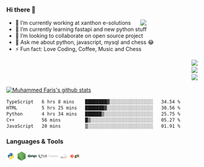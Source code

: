 ### Hi there 👋
<img align="right" src="https://c.tenor.com/JHQi03Q3pLAAAAAC/jim-carrey-bruce-almighty.gif" width="30%">

- 🔭 I’m currently working at xanthon e-solutions
- 🌱 I’m currently learning fastapi and new python stuff
- 👯 I’m looking to collaborate on open source project          
- 💬 Ask me about python, javascript, mysql and chess :joy:
- ⚡ Fun fact: Love Coding, Coffee, Music and Chess



    

<div align="right" >

<a href="https://www.linkedin.com/in/faris404/">
    <img src="https://img.shields.io/badge/linkedin-%230077B5.svg?&style=for-the-badge&logo=linkedin&logoColor=white" width="16.5%"/>
</a><br/>

<a href="https://www.instagram.com/_faris404/">
    <img src="https://img.shields.io/badge/Instagram-%238a3ab9.svg?&style=for-the-badge&logo=instagram&logoColor=white" width="16.5%" />
</a><br/>
<a href="https://stackoverflow.com/users/14280980/faris404?tab=profile/">
    <img src="https://img.shields.io/badge/stackoverflow-%23ef8236.svg?&style=for-the-badge&logo=stackoverflow&logoColor=white"  height ="19%"/>
</a><br/>
</div>


[![Muhammed Faris's github stats](https://github-readme-stats.vercel.app/api?username=faris404&count_private=true&theme=gotham&showicons=true)](https://github.com/faris404/github-readme-stats)



<!--START_SECTION:waka-->
```text
TypeScript   6 hrs 8 mins    ████████▓░░░░░░░░░░░░░░░░   34.54 % 
HTML         5 hrs 25 mins   ███████▓░░░░░░░░░░░░░░░░░   30.56 % 
Python       4 hrs 34 mins   ██████▒░░░░░░░░░░░░░░░░░░   25.75 % 
C++          56 mins         █▒░░░░░░░░░░░░░░░░░░░░░░░   05.27 % 
JavaScript   20 mins         ▒░░░░░░░░░░░░░░░░░░░░░░░░   01.91 % 
```
<!--END_SECTION:waka-->



### Languages & Tools

<code><img width=24px src="https://raw.githubusercontent.com/github/explore/80688e429a7d4ef2fca1e82350fe8e3517d3494d/topics/python/python.png"></code>
<code><img width=24px src="https://raw.githubusercontent.com/github/explore/80688e429a7d4ef2fca1e82350fe8e3517d3494d/topics/nodejs/nodejs.png"></code>
<code><img width=24px src="https://raw.githubusercontent.com/github/explore/80688e429a7d4ef2fca1e82350fe8e3517d3494d/topics/django/django.png"></code>
<code><img width=24px src="https://raw.githubusercontent.com/github/explore/80688e429a7d4ef2fca1e82350fe8e3517d3494d/topics/flask/flask.png"></code>
<code><img width=24px src="https://raw.githubusercontent.com/github/explore/80688e429a7d4ef2fca1e82350fe8e3517d3494d/topics/express/express.png"></code>
<code><img width=24px src="https://raw.githubusercontent.com/github/explore/80688e429a7d4ef2fca1e82350fe8e3517d3494d/topics/mysql/mysql.png"></code>
<code><img width=24px src="https://raw.githubusercontent.com/github/explore/80688e429a7d4ef2fca1e82350fe8e3517d3494d/topics/git/git.png"></code>
